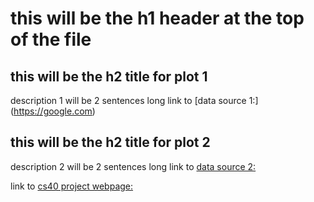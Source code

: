 # this will be the h1 header at the top of the file

## this will be the h2 title for plot 1
description 1 will be 2 sentences long
link to [data source 1:] (https://google.com)

## this will be the h2 title for plot 2
description 2 will be 2 sentences long
link to [data source 2:](https://google.com)


link to [cs40 project webpage:](https://github.com/mikeizbicki/cmc-csci040/tree/2020fall/hw_02)